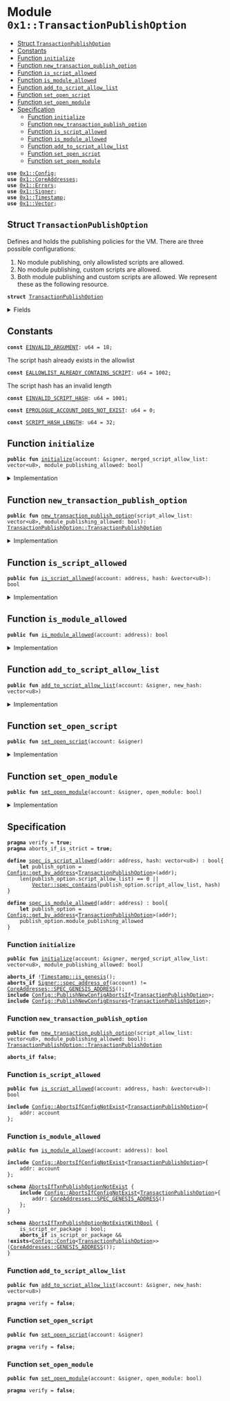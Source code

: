 
<a name="0x1_TransactionPublishOption"></a>

# Module `0x1::TransactionPublishOption`



-  [Struct `TransactionPublishOption`](#0x1_TransactionPublishOption_TransactionPublishOption)
-  [Constants](#@Constants_0)
-  [Function `initialize`](#0x1_TransactionPublishOption_initialize)
-  [Function `new_transaction_publish_option`](#0x1_TransactionPublishOption_new_transaction_publish_option)
-  [Function `is_script_allowed`](#0x1_TransactionPublishOption_is_script_allowed)
-  [Function `is_module_allowed`](#0x1_TransactionPublishOption_is_module_allowed)
-  [Function `add_to_script_allow_list`](#0x1_TransactionPublishOption_add_to_script_allow_list)
-  [Function `set_open_script`](#0x1_TransactionPublishOption_set_open_script)
-  [Function `set_open_module`](#0x1_TransactionPublishOption_set_open_module)
-  [Specification](#@Specification_1)
    -  [Function `initialize`](#@Specification_1_initialize)
    -  [Function `new_transaction_publish_option`](#@Specification_1_new_transaction_publish_option)
    -  [Function `is_script_allowed`](#@Specification_1_is_script_allowed)
    -  [Function `is_module_allowed`](#@Specification_1_is_module_allowed)
    -  [Function `add_to_script_allow_list`](#@Specification_1_add_to_script_allow_list)
    -  [Function `set_open_script`](#@Specification_1_set_open_script)
    -  [Function `set_open_module`](#@Specification_1_set_open_module)


<pre><code><b>use</b> <a href="Config.md#0x1_Config">0x1::Config</a>;
<b>use</b> <a href="CoreAddresses.md#0x1_CoreAddresses">0x1::CoreAddresses</a>;
<b>use</b> <a href="Errors.md#0x1_Errors">0x1::Errors</a>;
<b>use</b> <a href="Signer.md#0x1_Signer">0x1::Signer</a>;
<b>use</b> <a href="Timestamp.md#0x1_Timestamp">0x1::Timestamp</a>;
<b>use</b> <a href="Vector.md#0x1_Vector">0x1::Vector</a>;
</code></pre>



<a name="0x1_TransactionPublishOption_TransactionPublishOption"></a>

## Struct `TransactionPublishOption`

Defines and holds the publishing policies for the VM. There are three possible configurations:
1. No module publishing, only allowlisted scripts are allowed.
2. No module publishing, custom scripts are allowed.
3. Both module publishing and custom scripts are allowed.
We represent these as the following resource.


<pre><code><b>struct</b> <a href="TransactionPublishOption.md#0x1_TransactionPublishOption">TransactionPublishOption</a>
</code></pre>



<details>
<summary>Fields</summary>


<dl>
<dt>
<code>script_allow_list: vector&lt;vector&lt;u8&gt;&gt;</code>
</dt>
<dd>

</dd>
<dt>
<code>module_publishing_allowed: bool</code>
</dt>
<dd>

</dd>
</dl>


</details>

<a name="@Constants_0"></a>

## Constants


<a name="0x1_TransactionPublishOption_EINVALID_ARGUMENT"></a>



<pre><code><b>const</b> <a href="TransactionPublishOption.md#0x1_TransactionPublishOption_EINVALID_ARGUMENT">EINVALID_ARGUMENT</a>: u64 = 18;
</code></pre>



<a name="0x1_TransactionPublishOption_EALLOWLIST_ALREADY_CONTAINS_SCRIPT"></a>

The script hash already exists in the allowlist


<pre><code><b>const</b> <a href="TransactionPublishOption.md#0x1_TransactionPublishOption_EALLOWLIST_ALREADY_CONTAINS_SCRIPT">EALLOWLIST_ALREADY_CONTAINS_SCRIPT</a>: u64 = 1002;
</code></pre>



<a name="0x1_TransactionPublishOption_EINVALID_SCRIPT_HASH"></a>

The script hash has an invalid length


<pre><code><b>const</b> <a href="TransactionPublishOption.md#0x1_TransactionPublishOption_EINVALID_SCRIPT_HASH">EINVALID_SCRIPT_HASH</a>: u64 = 1001;
</code></pre>



<a name="0x1_TransactionPublishOption_EPROLOGUE_ACCOUNT_DOES_NOT_EXIST"></a>



<pre><code><b>const</b> <a href="TransactionPublishOption.md#0x1_TransactionPublishOption_EPROLOGUE_ACCOUNT_DOES_NOT_EXIST">EPROLOGUE_ACCOUNT_DOES_NOT_EXIST</a>: u64 = 0;
</code></pre>



<a name="0x1_TransactionPublishOption_SCRIPT_HASH_LENGTH"></a>



<pre><code><b>const</b> <a href="TransactionPublishOption.md#0x1_TransactionPublishOption_SCRIPT_HASH_LENGTH">SCRIPT_HASH_LENGTH</a>: u64 = 32;
</code></pre>



<a name="0x1_TransactionPublishOption_initialize"></a>

## Function `initialize`



<pre><code><b>public</b> <b>fun</b> <a href="TransactionPublishOption.md#0x1_TransactionPublishOption_initialize">initialize</a>(account: &signer, merged_script_allow_list: vector&lt;u8&gt;, module_publishing_allowed: bool)
</code></pre>



<details>
<summary>Implementation</summary>


<pre><code><b>public</b> <b>fun</b> <a href="TransactionPublishOption.md#0x1_TransactionPublishOption_initialize">initialize</a>(
    account: &signer,
    merged_script_allow_list: vector&lt;u8&gt;,
    module_publishing_allowed: bool,
) {
    <a href="Timestamp.md#0x1_Timestamp_assert_genesis">Timestamp::assert_genesis</a>();
    <b>assert</b>(
        <a href="Signer.md#0x1_Signer_address_of">Signer::address_of</a>(account) == <a href="CoreAddresses.md#0x1_CoreAddresses_GENESIS_ADDRESS">CoreAddresses::GENESIS_ADDRESS</a>(),
        <a href="Errors.md#0x1_Errors_requires_address">Errors::requires_address</a>(<a href="TransactionPublishOption.md#0x1_TransactionPublishOption_EPROLOGUE_ACCOUNT_DOES_NOT_EXIST">EPROLOGUE_ACCOUNT_DOES_NOT_EXIST</a>),
    );
    <b>let</b> transaction_publish_option = <a href="TransactionPublishOption.md#0x1_TransactionPublishOption_new_transaction_publish_option">Self::new_transaction_publish_option</a>(merged_script_allow_list, module_publishing_allowed);
    <a href="Config.md#0x1_Config_publish_new_config">Config::publish_new_config</a>(
        account,
        transaction_publish_option,
    );
}
</code></pre>



</details>

<a name="0x1_TransactionPublishOption_new_transaction_publish_option"></a>

## Function `new_transaction_publish_option`



<pre><code><b>public</b> <b>fun</b> <a href="TransactionPublishOption.md#0x1_TransactionPublishOption_new_transaction_publish_option">new_transaction_publish_option</a>(script_allow_list: vector&lt;u8&gt;, module_publishing_allowed: bool): <a href="TransactionPublishOption.md#0x1_TransactionPublishOption_TransactionPublishOption">TransactionPublishOption::TransactionPublishOption</a>
</code></pre>



<details>
<summary>Implementation</summary>


<pre><code><b>public</b> <b>fun</b> <a href="TransactionPublishOption.md#0x1_TransactionPublishOption_new_transaction_publish_option">new_transaction_publish_option</a>(
    script_allow_list: vector&lt;u8&gt;,
    module_publishing_allowed: bool,
): <a href="TransactionPublishOption.md#0x1_TransactionPublishOption">TransactionPublishOption</a> {
    <b>let</b> list = <a href="Vector.md#0x1_Vector_empty">Vector::empty</a>&lt;vector&lt;u8&gt;&gt;();
    <b>let</b> len = <a href="Vector.md#0x1_Vector_length">Vector::length</a>(&script_allow_list) / <a href="TransactionPublishOption.md#0x1_TransactionPublishOption_SCRIPT_HASH_LENGTH">SCRIPT_HASH_LENGTH</a>;
    <b>let</b> i = 0;
    <b>while</b> (i &lt; len){
        <b>let</b> script_hash = <a href="Vector.md#0x1_Vector_empty">Vector::empty</a>&lt;u8&gt;();
        <b>let</b> j = 0;
        <b>while</b> (j &lt; <a href="TransactionPublishOption.md#0x1_TransactionPublishOption_SCRIPT_HASH_LENGTH">SCRIPT_HASH_LENGTH</a>){
            <b>let</b> index = <a href="TransactionPublishOption.md#0x1_TransactionPublishOption_SCRIPT_HASH_LENGTH">SCRIPT_HASH_LENGTH</a> * i + j;
            <a href="Vector.md#0x1_Vector_push_back">Vector::push_back</a>(
                &<b>mut</b> script_hash,
                *<a href="Vector.md#0x1_Vector_borrow">Vector::borrow</a>(&script_allow_list, index),
            );
            j = j + 1;
        };
        <a href="Vector.md#0x1_Vector_push_back">Vector::push_back</a>&lt;vector&lt;u8&gt;&gt;(&<b>mut</b> list, script_hash);
        i = i + 1;
    };
    <a href="TransactionPublishOption.md#0x1_TransactionPublishOption">TransactionPublishOption</a> { script_allow_list: list, module_publishing_allowed }
}
</code></pre>



</details>

<a name="0x1_TransactionPublishOption_is_script_allowed"></a>

## Function `is_script_allowed`



<pre><code><b>public</b> <b>fun</b> <a href="TransactionPublishOption.md#0x1_TransactionPublishOption_is_script_allowed">is_script_allowed</a>(account: address, hash: &vector&lt;u8&gt;): bool
</code></pre>



<details>
<summary>Implementation</summary>


<pre><code><b>public</b> <b>fun</b> <a href="TransactionPublishOption.md#0x1_TransactionPublishOption_is_script_allowed">is_script_allowed</a>(account: address, hash: &vector&lt;u8&gt;): bool {
    <b>let</b> publish_option = <a href="Config.md#0x1_Config_get_by_address">Config::get_by_address</a>&lt;<a href="TransactionPublishOption.md#0x1_TransactionPublishOption">TransactionPublishOption</a>&gt;(account);
    <a href="Vector.md#0x1_Vector_is_empty">Vector::is_empty</a>(&publish_option.script_allow_list) ||
        <a href="Vector.md#0x1_Vector_contains">Vector::contains</a>(&publish_option.script_allow_list, hash)
}
</code></pre>



</details>

<a name="0x1_TransactionPublishOption_is_module_allowed"></a>

## Function `is_module_allowed`



<pre><code><b>public</b> <b>fun</b> <a href="TransactionPublishOption.md#0x1_TransactionPublishOption_is_module_allowed">is_module_allowed</a>(account: address): bool
</code></pre>



<details>
<summary>Implementation</summary>


<pre><code><b>public</b> <b>fun</b> <a href="TransactionPublishOption.md#0x1_TransactionPublishOption_is_module_allowed">is_module_allowed</a>(account: address): bool {
    <b>let</b> publish_option = <a href="Config.md#0x1_Config_get_by_address">Config::get_by_address</a>&lt;<a href="TransactionPublishOption.md#0x1_TransactionPublishOption">TransactionPublishOption</a>&gt;(account);
    publish_option.module_publishing_allowed
}
</code></pre>



</details>

<a name="0x1_TransactionPublishOption_add_to_script_allow_list"></a>

## Function `add_to_script_allow_list`



<pre><code><b>public</b> <b>fun</b> <a href="TransactionPublishOption.md#0x1_TransactionPublishOption_add_to_script_allow_list">add_to_script_allow_list</a>(account: &signer, new_hash: vector&lt;u8&gt;)
</code></pre>



<details>
<summary>Implementation</summary>


<pre><code><b>public</b> <b>fun</b> <a href="TransactionPublishOption.md#0x1_TransactionPublishOption_add_to_script_allow_list">add_to_script_allow_list</a>(account: &signer, new_hash: vector&lt;u8&gt;) {
    <b>assert</b>(
        <a href="Signer.md#0x1_Signer_address_of">Signer::address_of</a>(account) == <a href="CoreAddresses.md#0x1_CoreAddresses_GENESIS_ADDRESS">CoreAddresses::GENESIS_ADDRESS</a>(),
        <a href="Errors.md#0x1_Errors_requires_address">Errors::requires_address</a>(<a href="TransactionPublishOption.md#0x1_TransactionPublishOption_EPROLOGUE_ACCOUNT_DOES_NOT_EXIST">EPROLOGUE_ACCOUNT_DOES_NOT_EXIST</a>),
    );
    <b>assert</b>(<a href="Vector.md#0x1_Vector_length">Vector::length</a>(&new_hash) == <a href="TransactionPublishOption.md#0x1_TransactionPublishOption_SCRIPT_HASH_LENGTH">SCRIPT_HASH_LENGTH</a>, <a href="Errors.md#0x1_Errors_invalid_argument">Errors::invalid_argument</a>(<a href="TransactionPublishOption.md#0x1_TransactionPublishOption_EINVALID_ARGUMENT">EINVALID_ARGUMENT</a>));
    <b>let</b> publish_option = <a href="Config.md#0x1_Config_get_by_address">Config::get_by_address</a>&lt;<a href="TransactionPublishOption.md#0x1_TransactionPublishOption">TransactionPublishOption</a>&gt;(
        <a href="Signer.md#0x1_Signer_address_of">Signer::address_of</a>(account),
    );
    <b>if</b> (<a href="Vector.md#0x1_Vector_contains">Vector::contains</a>(&publish_option.script_allow_list, &new_hash)) {
        <b>abort</b> <a href="TransactionPublishOption.md#0x1_TransactionPublishOption_EALLOWLIST_ALREADY_CONTAINS_SCRIPT">EALLOWLIST_ALREADY_CONTAINS_SCRIPT</a>
    };
    <a href="Vector.md#0x1_Vector_push_back">Vector::push_back</a>(&<b>mut</b> publish_option.script_allow_list, new_hash);
    <a href="Config.md#0x1_Config_set">Config::set</a>&lt;<a href="TransactionPublishOption.md#0x1_TransactionPublishOption">TransactionPublishOption</a>&gt;(account, publish_option);
}
</code></pre>



</details>

<a name="0x1_TransactionPublishOption_set_open_script"></a>

## Function `set_open_script`



<pre><code><b>public</b> <b>fun</b> <a href="TransactionPublishOption.md#0x1_TransactionPublishOption_set_open_script">set_open_script</a>(account: &signer)
</code></pre>



<details>
<summary>Implementation</summary>


<pre><code><b>public</b> <b>fun</b> <a href="TransactionPublishOption.md#0x1_TransactionPublishOption_set_open_script">set_open_script</a>(account: &signer) {
    <b>assert</b>(
        <a href="Signer.md#0x1_Signer_address_of">Signer::address_of</a>(account) == <a href="CoreAddresses.md#0x1_CoreAddresses_GENESIS_ADDRESS">CoreAddresses::GENESIS_ADDRESS</a>(),
        <a href="Errors.md#0x1_Errors_requires_address">Errors::requires_address</a>(<a href="TransactionPublishOption.md#0x1_TransactionPublishOption_EPROLOGUE_ACCOUNT_DOES_NOT_EXIST">EPROLOGUE_ACCOUNT_DOES_NOT_EXIST</a>),
    );
    <b>let</b> publish_option = <a href="Config.md#0x1_Config_get_by_address">Config::get_by_address</a>&lt;<a href="TransactionPublishOption.md#0x1_TransactionPublishOption">TransactionPublishOption</a>&gt;(
        <a href="Signer.md#0x1_Signer_address_of">Signer::address_of</a>(account),
    );
    publish_option.script_allow_list = <a href="Vector.md#0x1_Vector_empty">Vector::empty</a>();
    <a href="Config.md#0x1_Config_set">Config::set</a>&lt;<a href="TransactionPublishOption.md#0x1_TransactionPublishOption">TransactionPublishOption</a>&gt;(account, publish_option);
}
</code></pre>



</details>

<a name="0x1_TransactionPublishOption_set_open_module"></a>

## Function `set_open_module`



<pre><code><b>public</b> <b>fun</b> <a href="TransactionPublishOption.md#0x1_TransactionPublishOption_set_open_module">set_open_module</a>(account: &signer, open_module: bool)
</code></pre>



<details>
<summary>Implementation</summary>


<pre><code><b>public</b> <b>fun</b> <a href="TransactionPublishOption.md#0x1_TransactionPublishOption_set_open_module">set_open_module</a>(account: &signer, open_module: bool) {
    <b>assert</b>(
        <a href="Signer.md#0x1_Signer_address_of">Signer::address_of</a>(account) == <a href="CoreAddresses.md#0x1_CoreAddresses_GENESIS_ADDRESS">CoreAddresses::GENESIS_ADDRESS</a>(),
        <a href="Errors.md#0x1_Errors_requires_address">Errors::requires_address</a>(<a href="TransactionPublishOption.md#0x1_TransactionPublishOption_EPROLOGUE_ACCOUNT_DOES_NOT_EXIST">EPROLOGUE_ACCOUNT_DOES_NOT_EXIST</a>),
    );
    <b>let</b> publish_option = <a href="Config.md#0x1_Config_get_by_address">Config::get_by_address</a>&lt;<a href="TransactionPublishOption.md#0x1_TransactionPublishOption">TransactionPublishOption</a>&gt;(
        <a href="Signer.md#0x1_Signer_address_of">Signer::address_of</a>(account),
    );
    publish_option.module_publishing_allowed = open_module;
    <a href="Config.md#0x1_Config_set">Config::set</a>&lt;<a href="TransactionPublishOption.md#0x1_TransactionPublishOption">TransactionPublishOption</a>&gt;(account, publish_option);
}
</code></pre>



</details>

<a name="@Specification_1"></a>

## Specification



<pre><code><b>pragma</b> verify = <b>true</b>;
<b>pragma</b> aborts_if_is_strict = <b>true</b>;
<a name="0x1_TransactionPublishOption_spec_is_script_allowed"></a>
<b>define</b> <a href="TransactionPublishOption.md#0x1_TransactionPublishOption_spec_is_script_allowed">spec_is_script_allowed</a>(addr: address, hash: vector&lt;u8&gt;) : bool{
    <b>let</b> publish_option = <a href="Config.md#0x1_Config_get_by_address">Config::get_by_address</a>&lt;<a href="TransactionPublishOption.md#0x1_TransactionPublishOption">TransactionPublishOption</a>&gt;(addr);
    len(publish_option.script_allow_list) == 0 ||
        <a href="Vector.md#0x1_Vector_spec_contains">Vector::spec_contains</a>(publish_option.script_allow_list, hash)
}
<a name="0x1_TransactionPublishOption_spec_is_module_allowed"></a>
<b>define</b> <a href="TransactionPublishOption.md#0x1_TransactionPublishOption_spec_is_module_allowed">spec_is_module_allowed</a>(addr: address) : bool{
    <b>let</b> publish_option = <a href="Config.md#0x1_Config_get_by_address">Config::get_by_address</a>&lt;<a href="TransactionPublishOption.md#0x1_TransactionPublishOption">TransactionPublishOption</a>&gt;(addr);
    publish_option.module_publishing_allowed
}
</code></pre>



<a name="@Specification_1_initialize"></a>

### Function `initialize`


<pre><code><b>public</b> <b>fun</b> <a href="TransactionPublishOption.md#0x1_TransactionPublishOption_initialize">initialize</a>(account: &signer, merged_script_allow_list: vector&lt;u8&gt;, module_publishing_allowed: bool)
</code></pre>




<pre><code><b>aborts_if</b> !<a href="Timestamp.md#0x1_Timestamp_is_genesis">Timestamp::is_genesis</a>();
<b>aborts_if</b> <a href="Signer.md#0x1_Signer_spec_address_of">Signer::spec_address_of</a>(account) != <a href="CoreAddresses.md#0x1_CoreAddresses_SPEC_GENESIS_ADDRESS">CoreAddresses::SPEC_GENESIS_ADDRESS</a>();
<b>include</b> <a href="Config.md#0x1_Config_PublishNewConfigAbortsIf">Config::PublishNewConfigAbortsIf</a>&lt;<a href="TransactionPublishOption.md#0x1_TransactionPublishOption">TransactionPublishOption</a>&gt;;
<b>include</b> <a href="Config.md#0x1_Config_PublishNewConfigEnsures">Config::PublishNewConfigEnsures</a>&lt;<a href="TransactionPublishOption.md#0x1_TransactionPublishOption">TransactionPublishOption</a>&gt;;
</code></pre>



<a name="@Specification_1_new_transaction_publish_option"></a>

### Function `new_transaction_publish_option`


<pre><code><b>public</b> <b>fun</b> <a href="TransactionPublishOption.md#0x1_TransactionPublishOption_new_transaction_publish_option">new_transaction_publish_option</a>(script_allow_list: vector&lt;u8&gt;, module_publishing_allowed: bool): <a href="TransactionPublishOption.md#0x1_TransactionPublishOption_TransactionPublishOption">TransactionPublishOption::TransactionPublishOption</a>
</code></pre>




<pre><code><b>aborts_if</b> <b>false</b>;
</code></pre>



<a name="@Specification_1_is_script_allowed"></a>

### Function `is_script_allowed`


<pre><code><b>public</b> <b>fun</b> <a href="TransactionPublishOption.md#0x1_TransactionPublishOption_is_script_allowed">is_script_allowed</a>(account: address, hash: &vector&lt;u8&gt;): bool
</code></pre>




<pre><code><b>include</b> <a href="Config.md#0x1_Config_AbortsIfConfigNotExist">Config::AbortsIfConfigNotExist</a>&lt;<a href="TransactionPublishOption.md#0x1_TransactionPublishOption">TransactionPublishOption</a>&gt;{
    addr: account
};
</code></pre>



<a name="@Specification_1_is_module_allowed"></a>

### Function `is_module_allowed`


<pre><code><b>public</b> <b>fun</b> <a href="TransactionPublishOption.md#0x1_TransactionPublishOption_is_module_allowed">is_module_allowed</a>(account: address): bool
</code></pre>




<pre><code><b>include</b> <a href="Config.md#0x1_Config_AbortsIfConfigNotExist">Config::AbortsIfConfigNotExist</a>&lt;<a href="TransactionPublishOption.md#0x1_TransactionPublishOption">TransactionPublishOption</a>&gt;{
    addr: account
};
</code></pre>




<a name="0x1_TransactionPublishOption_AbortsIfTxnPublishOptionNotExist"></a>


<pre><code><b>schema</b> <a href="TransactionPublishOption.md#0x1_TransactionPublishOption_AbortsIfTxnPublishOptionNotExist">AbortsIfTxnPublishOptionNotExist</a> {
    <b>include</b> <a href="Config.md#0x1_Config_AbortsIfConfigNotExist">Config::AbortsIfConfigNotExist</a>&lt;<a href="TransactionPublishOption.md#0x1_TransactionPublishOption">TransactionPublishOption</a>&gt;{
        addr: <a href="CoreAddresses.md#0x1_CoreAddresses_SPEC_GENESIS_ADDRESS">CoreAddresses::SPEC_GENESIS_ADDRESS</a>()
    };
}
</code></pre>




<a name="0x1_TransactionPublishOption_AbortsIfTxnPublishOptionNotExistWithBool"></a>


<pre><code><b>schema</b> <a href="TransactionPublishOption.md#0x1_TransactionPublishOption_AbortsIfTxnPublishOptionNotExistWithBool">AbortsIfTxnPublishOptionNotExistWithBool</a> {
    is_script_or_package : bool;
    <b>aborts_if</b> is_script_or_package && !<b>exists</b>&lt;<a href="Config.md#0x1_Config_Config">Config::Config</a>&lt;<a href="TransactionPublishOption.md#0x1_TransactionPublishOption">TransactionPublishOption</a>&gt;&gt;(<a href="CoreAddresses.md#0x1_CoreAddresses_GENESIS_ADDRESS">CoreAddresses::GENESIS_ADDRESS</a>());
}
</code></pre>



<a name="@Specification_1_add_to_script_allow_list"></a>

### Function `add_to_script_allow_list`


<pre><code><b>public</b> <b>fun</b> <a href="TransactionPublishOption.md#0x1_TransactionPublishOption_add_to_script_allow_list">add_to_script_allow_list</a>(account: &signer, new_hash: vector&lt;u8&gt;)
</code></pre>




<pre><code><b>pragma</b> verify = <b>false</b>;
</code></pre>



<a name="@Specification_1_set_open_script"></a>

### Function `set_open_script`


<pre><code><b>public</b> <b>fun</b> <a href="TransactionPublishOption.md#0x1_TransactionPublishOption_set_open_script">set_open_script</a>(account: &signer)
</code></pre>




<pre><code><b>pragma</b> verify = <b>false</b>;
</code></pre>



<a name="@Specification_1_set_open_module"></a>

### Function `set_open_module`


<pre><code><b>public</b> <b>fun</b> <a href="TransactionPublishOption.md#0x1_TransactionPublishOption_set_open_module">set_open_module</a>(account: &signer, open_module: bool)
</code></pre>




<pre><code><b>pragma</b> verify = <b>false</b>;
</code></pre>
